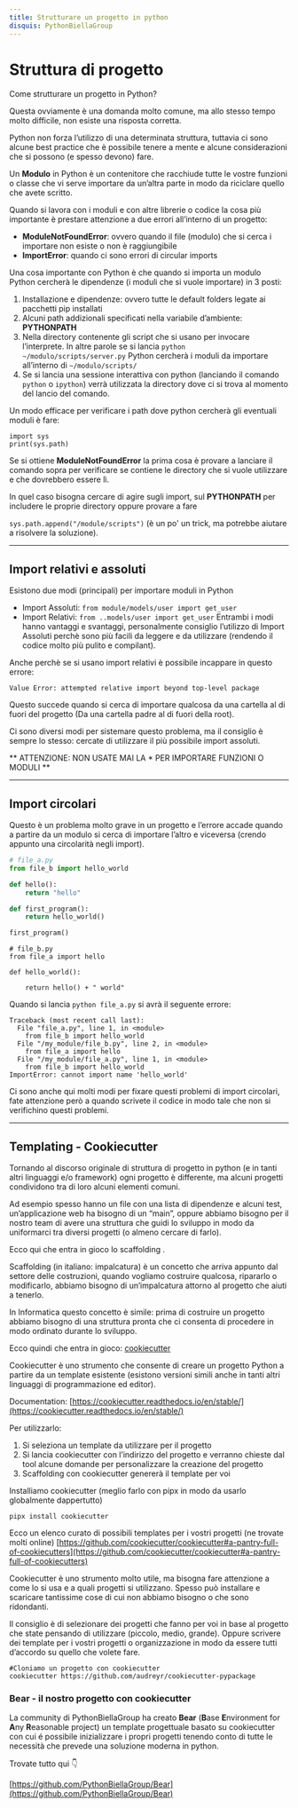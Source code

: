 ```yaml
---
title: Strutturare un progetto in python
disquis: PythonBiellaGroup
---
```


# Struttura di progetto

Come strutturare un progetto in Python?

Questa ovviamente è una domanda molto comune, ma allo stesso tempo molto difficile, non esiste una risposta corretta.

Python non forza l’utilizzo di una determinata struttura, tuttavia ci sono alcune best practice che è possibile tenere a mente e alcune considerazioni che si possono (e spesso devono) fare.

Un **Modulo** in Python è un contenitore che racchiude tutte le vostre funzioni o classe che vi serve importare da un’altra parte in modo da riciclare quello che avete scritto.

Quando si lavora con i moduli e con altre librerie o codice la cosa più importante è prestare attenzione a due errori all’interno di un progetto:

* **ModuleNotFoundError**: ovvero quando il file (modulo) che si cerca i importare non esiste o non è raggiungibile
* **ImportError**: quando ci sono errori di circular imports

Una cosa importante con Python è che quando si importa un modulo Python cercherà le dipendenze (i moduli che si vuole importare) in 3 posti:

1. Installazione e dipendenze: ovvero tutte le default folders legate ai pacchetti pip installati
2. Alcuni path addizionali specificati nella variabile d’ambiente: **PYTHONPATH**
3. Nella directory contenente gli script che si usano per invocare l’interprete. In altre parole se si lancia ```python ~/modulo/scripts/server.py``` Python cercherà i moduli da importare all’interno di ```~/modulo/scripts/```
4. Se si lancia una sessione interattiva con python (lanciando il comando ```python``` o ```ipython```) verrà utilizzata la directory dove ci si trova al momento del lancio del comando.

Un modo efficace per verificare i path dove python cercherà gli eventuali moduli è fare:
```
import sys
print(sys.path)
```

Se si ottiene **ModuleNotFoundError** la prima cosa è provare a lanciare il comando sopra per verificare se contiene le directory che si vuole utilizzare e che dovrebbero essere lì.

In quel caso bisogna cercare di agire sugli import, sul **PYTHONPATH** per includere le proprie directory oppure provare a fare 

```sys.path.append("/module/scripts")``` (è un po' un trick, ma potrebbe aiutare a risolvere la soluzione).

---

## Import relativi e assoluti

Esistono due modi (principali) per importare moduli in Python

* Import Assoluti: ```from module/models/user import get_user```
* Import Relativi: ```from ..models/user import get_user```
Entrambi i modi hanno vantaggi e svantaggi, personalmente consiglio l’utilizzo di Import Assoluti perchè sono più facili da leggere e da utilizzare (rendendo il codice molto più pulito e compilant).

Anche perchè se si usano import relativi è possibile incappare in questo errore:

```Value Error: attempted relative import beyond top-level package```

Questo succede quando si cerca di importare qualcosa da una cartella al di fuori del progetto (Da una cartella padre al di fuori della root).

Ci sono diversi modi per sistemare questo problema, ma il consiglio è sempre lo stesso: cercate di utilizzare il più possibile import assoluti.

** ATTENZIONE: NON USATE MAI LA * PER IMPORTARE FUNZIONI O MODULI **

---

## Import circolari

Questo è un problema molto grave in un progetto e l’errore accade quando a partire da un modulo si cerca di importare l’altro e viceversa (crendo appunto una circolarità negli import).

```py
# file_a.py
from file_b import hello_world

def hello():
    return "hello"

def first_program():
    return hello_world()

first_program()
```

```
# file_b.py
from file_a import hello

def hello_world():

    return hello() + " world"
```

Quando si lancia ```python file_a.py``` si avrà il seguente errore:

```
Traceback (most recent call last):
  File "file_a.py", line 1, in <module>
    from file_b import hello_world
  File "/my_module/file_b.py", line 2, in <module>
    from file_a import hello
  File "/my_module/file_a.py", line 1, in <module>
    from file_b import hello_world
ImportError: cannot import name 'hello_world'
```

Ci sono anche qui molti modi per fixare questi problemi di import circolari, fate attenzione però a quando scrivete il codice in modo tale che non si verifichino questi problemi.

---

## Templating - Cookiecutter

Tornando al discorso originale di struttura di progetto in python (e in tanti altri linguaggi e/o framework) ogni progetto è differente, ma alcuni progetti condividono tra di loro alcuni elementi comuni.

Ad esempio spesso hanno un file con una lista di dipendenze e alcuni test, un’applicazione web ha bisogno di un “main”, oppure abbiamo bisogno per il nostro team di avere una struttura che guidi lo sviluppo in modo da uniformarci tra diversi progetti (o almeno cercare di farlo).

Ecco qui che entra in gioco lo scaffolding .

Scaffolding (in italiano: impalcatura) è un concetto che arriva appunto dal settore delle costruzioni, quando vogliamo costruire qualcosa, ripararlo o modificarlo, abbiamo bisogno di un’impalcatura attorno al progetto che aiuti a tenerlo.

In Informatica questo concetto è simile: prima di costruire un progetto abbiamo bisogno di una struttura pronta che ci consenta di procedere in modo ordinato durante lo sviluppo.

Ecco quindi che entra in gioco: [cookiecutter](https://github.com/cookiecutter/cookiecutter)

Cookiecutter è uno strumento che consente di creare un progetto Python a partire da un template esistente (esistono versioni simili anche in tanti altri linguaggi di programmazione ed editor).

Documentation: [https://cookiecutter.readthedocs.io/en/stable/](https://cookiecutter.readthedocs.io/en/stable/)

Per utilizzarlo:

1. Si seleziona un template da utilizzare per il progetto
2. Si lancia cookiecutter con l’indirizzo del progetto e verranno chieste dal tool alcune domande per personalizzare la creazione del progetto
3. Scaffolding con cookiecutter genererà il template per voi

Installiamo cookiecutter (meglio farlo con pipx in modo da usarlo globalmente dappertutto)

```
pipx install cookiecutter
```

Ecco un elenco curato di possibili templates per i vostri progetti (ne trovate molti online)
[https://github.com/cookiecutter/cookiecutter#a-pantry-full-of-cookiecutters](https://github.com/cookiecutter/cookiecutter#a-pantry-full-of-cookiecutters)

Cookiecutter è uno strumento molto utile, ma bisogna fare attenzione a come lo si usa e a quali progetti si utilizzano. Spesso può installare e scaricare tantissime cose di cui non abbiamo bisogno o che sono ridondanti.

Il consiglio è di selezionare dei progetti che fanno per voi in base al progetto che state pensando di utilizzare (piccolo, medio, grande). Oppure scrivere dei template per i vostri progetti o organizzazione in modo da essere tutti d’accordo su quello che volete fare.

```
#Cloniamo un progetto con cookiecutter
cookiecutter https://github.com/audreyr/cookiecutter-pypackage
```

### Bear - il nostro progetto con cookiecutter
La community di PythonBiellaGroup ha creato **Bear** (**B**ase **E**nvironment for **A**ny **R**easonable project) un template progettuale basato su cookiecutter con cui é possibile inizializzare i propri progetti tenendo conto di tutte le necessità che prevede una soluzione moderna in python.

Trovate tutto qui 👇

[https://github.com/PythonBiellaGroup/Bear](https://github.com/PythonBiellaGroup/Bear)